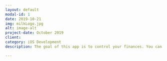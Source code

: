 ```yaml
---
layout: default
modal-id: 1
date: 2019-10-21
img: milkLogo.jpg
alt: image-alt
project-date: October 2019
client: 
category: iOS Development
description: The goal of this app is to control your finances. You can add deposits and withdrawls and see how much you spent and how much you saved from you income. To login, you can create your own login or you can use facebook or google as social media login. It was developed with Swift using Firebase as database. This project was made in group by me and Hyeock Gu (Grace Gu). We used Github to do the project management and Slack as communication tool. This project is still in development but will be published and avaliable at App Store soon. You can access the mockup of the project in this link <a href=="https://hyeockgu.github.io/milk/index.html">Milk MockUp</a>.

---
```

